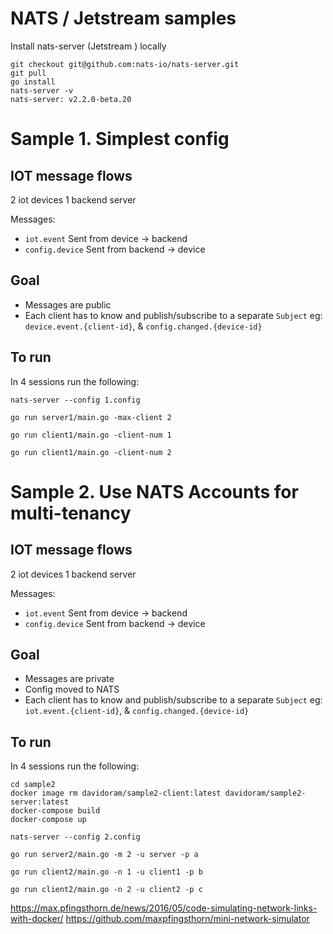 # NATS / Jetstream samples

Install nats-server (Jetstream ) locally

```
git checkout git@github.com:nats-io/nats-server.git
git pull
go install
nats-server -v
nats-server: v2.2.0-beta.20
```


# Sample 1. Simplest config

## IOT message flows

2 iot devices
1 backend server

Messages:

- `iot.event` Sent from device -> backend
- `config.device` Sent from backend -> device

## Goal

- Messages are public
- Each client has to know and publish/subscribe to a separate `Subject` eg: `device.event.{client-id}`, & `config.changed.{device-id}`

## To run

In 4 sessions run the following:

`nats-server --config 1.config`

`go run server1/main.go -max-client 2`

`go run client1/main.go -client-num 1`

`go run client1/main.go -client-num 2`

# Sample 2. Use NATS Accounts for multi-tenancy

## IOT message flows

2 iot devices
1 backend server

Messages:

- `iot.event` Sent from device -> backend
- `config.device` Sent from backend -> device

## Goal

- Messages are private
- Config moved to NATS
- Each client has to know and publish/subscribe to a separate `Subject` eg: `iot.event.{client-id}`, & `config.changed.{device-id}`

## To run

In 4 sessions run the following:

```
cd sample2
docker image rm davidoram/sample2-client:latest davidoram/sample2-server:latest
docker-compose build
docker-compose up
```

`nats-server --config 2.config`

`go run server2/main.go -m 2 -u server -p a`

`go run client2/main.go -n 1 -u client1 -p b`

`go run client2/main.go -n 2 -u client2 -p c`


https://max.pfingsthorn.de/news/2016/05/code-simulating-network-links-with-docker/
https://github.com/maxpfingsthorn/mini-network-simulator
